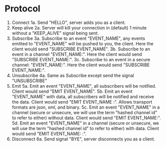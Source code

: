 # Protocol

1. Connect
   1a. Send "HELLO", server adds you as a client.
2. Keep alive
2a. Server will kill your connection in (default) 1 minute without a "KEEP_ALIVE" signal being sent.
3. Subscribe
3a. Subscribe to an event "EVENT_NAME", any events emitted to "EVENT_NAME" will be pushed to you, the client. Here the client would send "SUBSCRIBE EVENT_NAME".
3b. Subscribe to an event in a channel "EVENT_NAME:<base64-encoded channel id>". Here the client would send "SUBSCRIBE EVENT_NAME:<base64-encoded channel id>".
3c. Subscribe to an event in a secure channel: "EVENT_NAME:<encyphered channel id>". Here the client would send "SUBSCRIBE EVENT_NAME:<encyphered channel id>".
4. Unsubscribe
4a. Same as Subscribe except send the signal "UNSUBSCRIBE"
5. Emit
5a. Emit an event "EVENT_NAME", all subscribers will be notified. Client would send "EMIT EVENT_NAME".
5b. Emit an event "EVENT_NAME" with data, all subscribers will be notified and receive the data. Client would send "EMIT EVENT_NAME <transport format>:<transport encoded data>". Allows transport formats are json, xml, and binary.
5c. Emit an event "EVENT_NAME" in a channel (secure or unsecure, we will use the term "hashed channel id" to refer to either) without data. Client would send "EMIT EVENT_NAME:<hashed channel id>".
5d. Emit an event "EVENT_NAME" in a channel (secure or unsecure, we will use the term "hashed channel id" to refer to either) with data. Client would send "EMIT EVENT_NAME:<hashed channel id> <transport format>:<transport encoded data>".
6. Disconnect
6a. Send signal "BYE", server disconnects you as a client.
